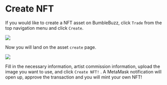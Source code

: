 # Create NFT

If you would like to create a NFT asset on BumbleBuzz, click `Trade` from the top navigation menu and click `Create`.

![](../.gitbook/assets/asset\_create\_1.png)

Now you will land on the asset `create` page.

![](../.gitbook/assets/asset\_create\_2.png)

Fill in the necessary information, artist commission information, upload the image you want to use, and click `Create NFT!` . A MetaMask notification will open up, approve the transaction and you will mint your own NFT!
